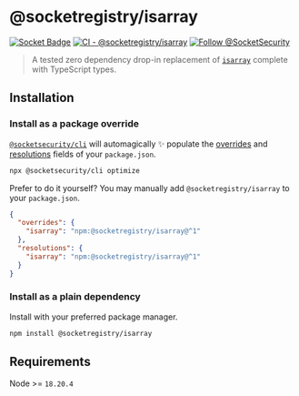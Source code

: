 # @socketregistry/isarray

[![Socket Badge](https://socket.dev/api/badge/npm/package/@socketregistry/isarray)](https://socket.dev/npm/package/@socketregistry/isarray)
[![CI - @socketregistry/isarray](https://github.com/SocketDev/socket-registry-js/actions/workflows/test.yml/badge.svg)](https://github.com/SocketDev/socket-registry-js/actions/workflows/test.yml)
[![Follow @SocketSecurity](https://img.shields.io/twitter/follow/SocketSecurity?style=social)](https://twitter.com/SocketSecurity)

> A tested zero dependency drop-in replacement of
> [`isarray`](https://www.npmjs.com/package/isarray) complete with TypeScript
> types.

## Installation

### Install as a package override

[`@socketsecurity/cli`](https://www.npmjs.com/package/@socketsecurity/cli) will
automagically :sparkles: populate the
[overrides](https://docs.npmjs.com/cli/v9/configuring-npm/package-json#overrides)
and [resolutions](https://yarnpkg.com/configuration/manifest#resolutions) fields
of your `package.json`.

```sh
npx @socketsecurity/cli optimize
```

Prefer to do it yourself? You may manually add `@socketregistry/isarray` to your
`package.json`.

```json
{
  "overrides": {
    "isarray": "npm:@socketregistry/isarray@^1"
  },
  "resolutions": {
    "isarray": "npm:@socketregistry/isarray@^1"
  }
}
```

### Install as a plain dependency

Install with your preferred package manager.

```sh
npm install @socketregistry/isarray
```

## Requirements

Node >= `18.20.4`
